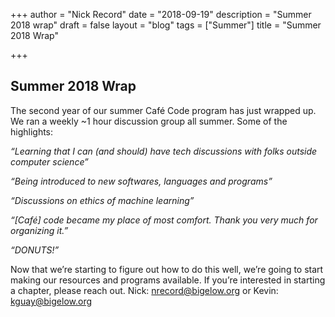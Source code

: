 +++ author = "Nick Record" date = "2018-09-19" description = "Summer 2018 wrap" draft = false layout = "blog" tags = ["Summer"] title = "Summer 2018 Wrap"

+++ 
## Summer 2018 Wrap

The second year of our summer Café Code program has just wrapped up. We ran a weekly ~1 hour discussion group all summer. Some of the highlights:

*“Learning that I can (and should) have tech discussions with folks outside computer science”*

*“Being introduced to new softwares, languages and programs”*

*“Discussions on ethics of machine learning”*

*“[Café] code became my place of most comfort. Thank you very much for organizing it.”*

*“DONUTS!”*

Now that we’re starting to figure out how to do this well, we’re going to start making our resources and programs available. If you’re interested in starting a chapter, please reach out. Nick: nrecord@bigelow.org or Kevin: kguay@bigelow.org
